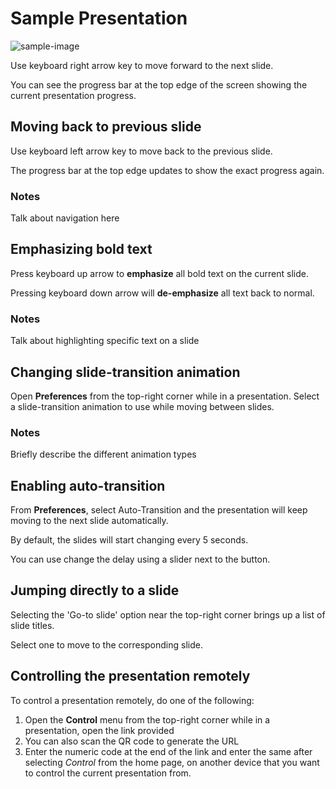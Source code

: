 # Sample Presentation

![sample-image](https://slide-gazer.teamfluxion.com/images/pexels-photo-64778.jpg)

Use keyboard right arrow key to move forward to the next slide.

You can see the progress bar at the top edge of the screen showing the current presentation progress.

## Moving back to previous slide

Use keyboard left arrow key to move back to the previous slide.

The progress bar at the top edge updates to show the exact progress again.

### Notes

Talk about navigation here

## Emphasizing bold text

Press keyboard up arrow to **emphasize** all bold text on the current slide.

Pressing keyboard down arrow will **de-emphasize** all text back to normal.

### Notes

Talk about highlighting specific text on a slide

## Changing slide-transition animation

Open **Preferences** from the top-right corner while in a presentation.
Select a slide-transition animation to use while moving between slides.

### Notes

Briefly describe the different animation types

## Enabling auto-transition

From **Preferences**, select Auto-Transition and the presentation will keep moving to the next slide automatically.

By default, the slides will start changing every 5 seconds.

You can use change the delay using a slider next to the button.

## Jumping directly to a slide

Selecting the 'Go-to slide' option near the top-right corner brings up a list of slide titles.

Select one to move to the corresponding slide.

## Controlling the presentation remotely

To control a presentation remotely, do one of the following:

1. Open the **Control** menu from the top-right corner while in a presentation, open the link provided
2. You can also scan the QR code to generate the URL
3. Enter the numeric code at the end of the link and enter the same after selecting *Control* from the home page, on another device that you want to control the current presentation from.

